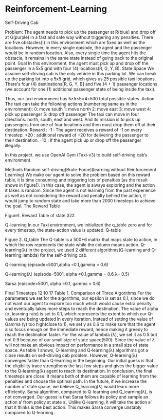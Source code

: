 # Reinforcement-Learning

Self-Driving Cab


Problem:
The agent needs to pick up the passenger at R(blue) and drop off at G(purple) in a fast and safe way without triggering any penalties. 
There are five obstacles(|) in this environment which are fixed as well as the locations. However, in every single episode, the agent and the passenger would be in random location. Also, every single time the agent hits the obstacle, it remains in the same state instead of going back to the original point. 
Goal 
In this environment, the agent must pick up and drop off the passenger in a 5x5 grid with four (4) locations(R, G, Y, B).
State Space
We assume self-driving cab is the only vehicle in this parking lot. We can break up the parking lot into a 5x5 grid, which gives us 25 possible taxi locations.  There's four (4) destinations[R, G, Y, B] and five (4 + 1) passenger locations (we account for one (1) additional passenger state of being inside the taxi).

Thus, our taxi environment has 5×5×5×4=500 total possible states.
Action 
The taxi can take the following actions (numbering same as in the environment):
0: move south
1: move north
2: move east
3: move west
4: pick up passenger
5: drop off passenger
The taxi can move in four directions: north, south, east and west. And its mission is to pick up passengers from one of four locations and then must drop them off at their destination.
Reward : 
-1 : The agent receives a reward of -1 on every timestep.
+20 : additional reward of +20 for delivering the passenger to their destination.
-10 : if the agent pick up or drop off the passenger illegally.

In this project, we use OpenAI Gym (Taxi-v3) to build self-driving cab’s environment.

Methods
Random self-driving(Brute-Force)(learning without Reinforcement Learning)
We make our agent to solve the problem based on this reward table, it is time consuming and triggering lots of penalties (as the result shows in figure1).
In this case, the agent is always exploring and the action it takes is random. Since the agent is not learning from the past experience as well as not considering the reward and penalty behind the action, it would jump to random state and take more than 2000 timesteps to achieve the goal.
The Reward Table

  Figure1. Reward Table of state 322.

Q-learning
In our Taxi environment, we initialized the q_table zero and for every timestep, the state-action value is updated.
Q-table

Figure 2. Q_table
The Q-table is a 500*6 matrix that maps state to action, in which the row represents the state while the column means action. 
Q-learning(λ)
In the project, we used 2 different algorithms(Q-learning and Q-learning lambda) for the self-driving cab.


Q-learning
(episode=5001,alpha =0.1,gamma = 0.6)


Q-learning(λ)
(episode=5001, alpha =0.1,gamma = 0.6,λ= 0.5)

Sarsa
(episode=5001,
alpha =0.1, 
gamma = 0.6)

Final Timesteps
12
10
17
Table 1. Comparison of Three Algorithms
For the parameters we set for the algorithms, our epsilon is set as 0.1, since we do not want our agent to explore too much which would cause extra penalty and eventually takes more steps to reach the destination. The value of alpha (α, learning rate) is set to 0.1, which represents the extent to which our Q-values are being updated in every iteration. Instead of setting the value of Gamma (γ) too high(close to 1), we set γ as 0.6 to make sure that the agent also focus enough on the immediate reward, hence making it greedy to reach the destination faster. For the value of lambda (λ), we set it as 0.5 but not 0.9 because of our small size of state space(500). Since the value of λ will not make an obvious impact on performance in a small size of state space. 
As table 1 shows, Q-learning and Q-learning(λ) algorithms got a close results on self-driving cab problem. However, Q-learning(λ) converges faster than Q-learning in the beginning. Our initial guess is that the eligibility trace strengthens the last few steps and gives the bigger value to the Q-learning(λ) agent to reach its destination. 
In conclusion, the final timesteps are close. It means both of them are capable of learning from the penalties and choose the optimal path. In the future, if we increase the number of state space, we believe Q_learning(λ) would learn more efficiently. 
Sarsa algorithm, compared to Q-learning and Q_learning(λ), is not converged. Our guess is that Sarsa follows its policy and sample an action a’ from policy at state s’. Unlike Q-learning, it will take the action a’ that it thinks is the best action. This makes Sarsa converge unstably compared to Q-learning.
